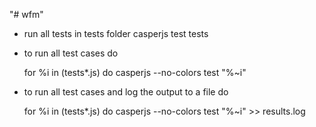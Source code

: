 "# wfm" 
* run all tests in tests folder
    casperjs test tests


* to run all test cases do 

    for %i in (tests\*.js) do casperjs --no-colors test "%~i"

    

* to run all test cases and log the output to a file do

    for %i in (tests\*.js) do casperjs --no-colors test "%~i" >> results.log